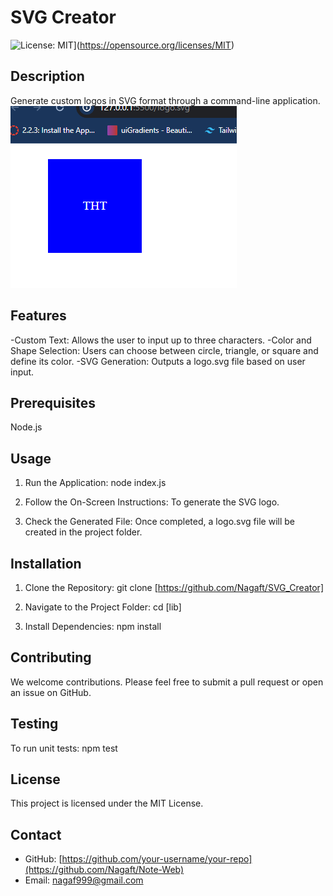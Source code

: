 # SVG Creator
![License: MIT](https://img.shields.io/badge/License-MIT-yellow.svg)](https://opensource.org/licenses/MIT)

## Description

Generate custom logos in SVG format through a command-line application.
![run](/assets/ss.png)


## Features

-Custom Text: Allows the user to input up to three characters.
-Color and Shape Selection: Users can choose between circle, triangle, or square and define its color.
-SVG Generation: Outputs a logo.svg file based on user input.

## Prerequisites
Node.js

## Usage

1. Run the Application:
   node index.js

2. Follow the On-Screen Instructions: To generate the SVG logo.

3. Check the Generated File: Once completed, a logo.svg file will be created in the project folder.

## Installation

1. Clone the Repository:
   git clone [https://github.com/Nagaft/SVG_Creator]

2. Navigate to the Project Folder:
   cd [lib]

3. Install Dependencies:
npm install

## Contributing

We welcome contributions. Please feel free to submit a pull request or open an issue on GitHub.

## Testing

To run unit tests:
  npm test

## License

This project is licensed under the MIT License.

## Contact

- GitHub: [https://github.com/your-username/your-repo](https://github.com/Nagaft/Note-Web)
- Email: nagaf999@gmail.com



